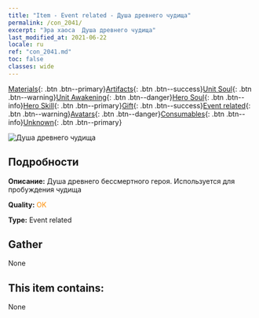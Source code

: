 ```yaml
---
title: "Item - Event related - Душа древнего чудища"
permalink: /con_2041/
excerpt: "Эра хаоса  Душа древнего чудища"
last_modified_at: 2021-06-22
locale: ru
ref: "con_2041.md"
toc: false
classes: wide
---
```

 [Materials](/ItemsRU/){: .btn .btn--primary}[Artifacts](/ItemsRU/Artifacts/){: .btn .btn--success}[Unit Soul](/ItemsRU/UnitSoul/){: .btn .btn--warning}[Unit Awakening](/ItemsRU/UnitAwakening/){: .btn .btn--danger}[Hero Soul](/ItemsRU/HeroSoul/){: .btn .btn--info}[Hero Skill](/ItemsRU/HeroSkill/){: .btn .btn--primary}[Gift](/ItemsRU/Gift/){: .btn .btn--success}[Event related](/ItemsRU/Events/){: .btn .btn--warning}[Avatars](/ItemsRU/Avatars/){: .btn .btn--danger}[Consumables](/ItemsRU/Consumables/){: .btn .btn--info}[Unknown](/ItemsRU/Unknown/){: .btn .btn--primary}

 ![Душа древнего чудища](/images/t/juexing_407.png)

## Подробности
 **Описание:** Душа древнего бессмертного героя. Используется для пробуждения чудища

 **Quality:** <span style="color: #FF8C00">OK</span>

 **Type:** Event related

## Gather

  None

## This item contains:

  None

